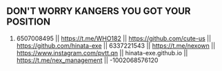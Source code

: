 ## DON'T WORRY KANGERS YOU GOT YOUR POSITION
1. 6507008495 || https://t.me/WHO182 || https://github.com/cute-us || https://github.com/hinata-exe || 6337221543 || https://t.me/nexown || https://www.instagram.com/pvtt.qn || hinata-exe.github.io || https://t.me/nex_management || -1002068576120
